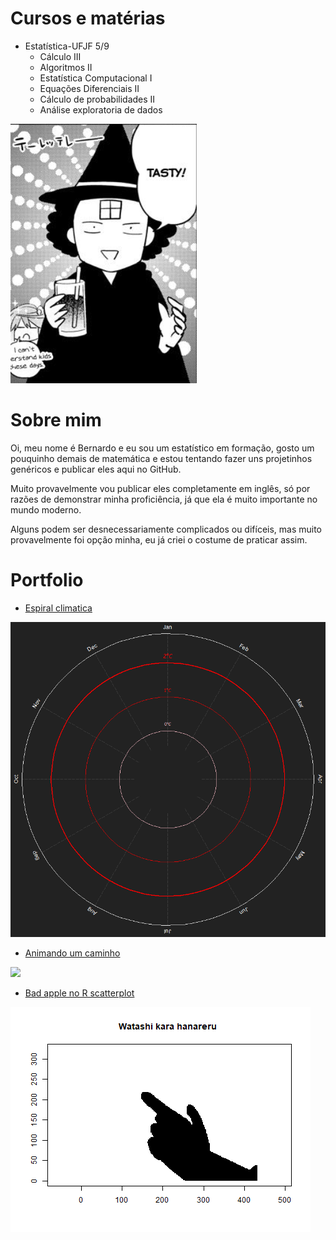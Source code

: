 # Cursos e matérias

- Estatística-UFJF 5/9
  - Cálculo III
  - Algoritmos II
  - Estatística Computacional I
  - Equações Diferenciais II
  - Cálculo de probabilidades II
  - Análise exploratoria de dados


![](tasty.png)


# Sobre mim

Oi, meu nome é Bernardo e eu sou um estatístico em formação, gosto um
pouquinho demais de matemática e estou tentando fazer uns projetinhos
genéricos e publicar eles aqui no GitHub.

Muito provavelmente vou publicar eles completamente em inglês, só por
razões de demonstrar minha proficiência, já que ela é muito importante
no mundo moderno.

Alguns podem ser desnecessariamente complicados ou difíceis, mas muito
provavelmente foi opção minha, eu já criei o costume de praticar assim.

# Portfolio

- [Espiral
  climatica](https://github.com/Bernardo-727/Climate-spiral-in-base-R)

![](Fast.gif)

- [Animando um caminho](https://github.com/Bernardo-727/Path-animations)

![](Lorenz.gif)

- [Bad apple no R
  scatterplot](https://github.com/Bernardo-727/Bad-apple-in-R-scatterplot)


![](badapple.gif)

